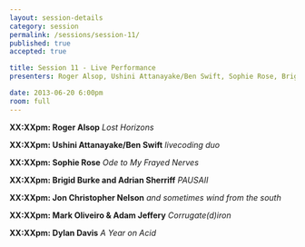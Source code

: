 ```yaml
---
layout: session-details
category: session
permalink: /sessions/session-11/
published: true
accepted: true

title: Session 11 - Live Performance
presenters: Roger Alsop, Ushini Attanayake/Ben Swift, Sophie Rose, Brigid Burke and Adrian Sherriff, Wayne DeFehr, Jon Christopher Nelson

date: 2013-06-20 6:00pm
room: full
---
```


**XX:XXpm: Roger Alsop**
_Lost Horizons_

**XX:XXpm: Ushini Attanayake/Ben Swift**
_livecoding duo_

**XX:XXpm: Sophie Rose**
_Ode to My Frayed Nerves_

**XX:XXpm: Brigid Burke and Adrian Sherriff**
_PAUSAII_

**XX:XXpm: Jon Christopher Nelson**
_and sometimes wind from the south_

**XX:XXpm: Mark Oliveiro & Adam Jeffery**
_Corrugate(d)iron_


**XX:XXpm: Dylan Davis**
_A Year on Acid_

